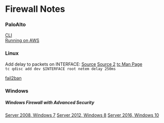 # Firewall Notes

### PaloAlto
[CLI](https://www.paloaltonetworks.com/documentation/61/pan-os/pan-os/device-management/use-the-command-line-interface-cli)  
[Running on AWS](https://www.paloaltonetworks.com/products/secure-the-network/virtualized-next-generation-firewall/vm-series-for-aws)

### Linux
Add delay to packets on INTERFACE: [Source](https://superuser.com/questions/173751/how-to-deliberately-introduce-a-delay-for-incoming-udp-packets) [Source 2](http://bencane.com/2012/07/16/tc-adding-simulated-network-latency-to-your-linux-server/) [tc Man Page](http://www.lartc.org/manpages/tc.txt)  
`tc qdisc add dev $INTERFACE root netem delay 250ms`

[fail2ban](https://github.com/fail2ban/fail2ban)

### Windows
##### Windows Firewall with Advanced Security
[Server 2008, Windows 7](https://technet.microsoft.com/en-us/library/cc754274(v=ws.11).aspx)  
[Server 2012, Windows 8](https://technet.microsoft.com/en-us/library/hh831365(v=ws.11).aspx)  
[Server 2016, Windows 10](https://technet.microsoft.com/en-us/itpro/windows/keep-secure/windows-firewall-with-advanced-security)  
